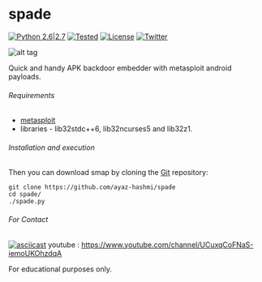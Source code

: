 # spade


[![Python 2.6|2.7](https://img.shields.io/badge/Python-2.7.*-brightgreen.svg)](https://www.python.org/downloads/)
[![Tested](https://img.shields.io/badge/Tested--on-Kali%20Linux-orange.svg)](https://www.kali.org/downloads/)
[![License](https://img.shields.io/badge/License-GNU--GPLv3-yellow.svg)](https://www.gnu.org/licenses/gpl-3.0.en.html)
[![Twitter](https://img.shields.io/badge/twitter-ayazhashmi28-0098e5.svg)](https://twitter.com/ayazhashmi28)

![alt tag](https://s30.postimg.org/65du5l8xt/spade.png)

Quick and handy APK backdoor embedder with metasploit android payloads.

###### Requirements
* [metasploit](https://www.metasploit.com/)
* libraries - lib32stdc++6, lib32ncurses5 and lib32z1.



###### Installation and execution
Then you can download smap by cloning the [Git](https://github.com/ayaz-hashmi/spade/) repository:

    git clone https://github.com/ayaz-hashmi/spade
    cd spade/
    ./spade.py
  
###### For Contact
[![asciicast](https://asciinema.org/a/86309.png)](https://facebook.com/H4SHMI)
youtube : https://www.youtube.com/channel/UCuxqCoFNaS-iemoUKOhzdqA

For educational purposes only.
